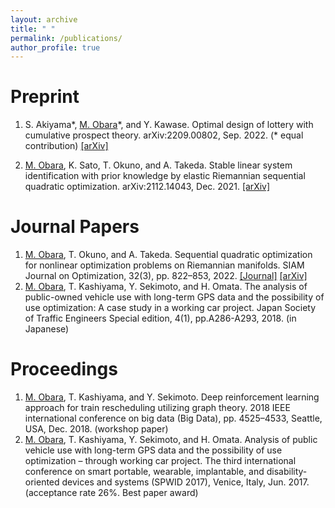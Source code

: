 ```yaml
---
layout: archive
title: " "
permalink: /publications/
author_profile: true
---
```



Preprint
======
1. S. Akiyama\*, <ins>M. Obara</ins>\*, and Y. Kawase. Optimal design of lottery with cumulative prospect theory. arXiv:2209.00802, Sep. 2022. (\* equal contribution) [[arXiv]](https://arxiv.org/abs/2209.00802)

1. <ins>M. Obara</ins>, K. Sato, T. Okuno, and A. Takeda. Stable linear system identification with prior knowledge by elastic Riemannian sequential quadratic optimization. arXiv:2112.14043, Dec. 2021. [[arXiv]](https://arxiv.org/abs/2112.14043)


Journal Papers
======
1. <ins>M. Obara</ins>, T. Okuno, and A. Takeda. Sequential quadratic optimization for nonlinear optimization problems on Riemannian manifolds. SIAM Journal on Optimization, 32(3), pp. 822–853, 2022. [[Journal]](https://epubs.siam.org/doi/10.1137/20M1370173) [[arXiv]](https://arxiv.org/abs/2009.07153)
1. <ins>M. Obara</ins>, T. Kashiyama, Y. Sekimoto, and H. Omata. The analysis of public-owned vehicle use with long-term GPS data and the possibility of use optimization: A case study in a working car project. Japan Society of Traffic Engineers Special edition, 4(1), pp.A286-A293, 2018. (in Japanese)


Proceedings
======
1. <ins>M. Obara</ins>, T. Kashiyama, and Y. Sekimoto. Deep reinforcement learning approach for train rescheduling utilizing graph theory. 2018 IEEE international conference on big data (Big Data), pp. 4525–4533, Seattle, USA, Dec. 2018. (workshop paper)
1. <ins>M. Obara</ins>, T. Kashiyama, Y. Sekimoto, and H. Omata. Analysis of public vehicle use with long-term GPS data and the possibility of use optimization – through working car project. The third international conference on smart portable, wearable, implantable, and disability-oriented devices and systems (SPWID 2017), Venice, Italy, Jun. 2017. (acceptance rate 26%. Best paper award)
